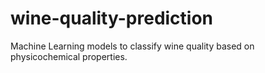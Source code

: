 # wine-quality-prediction
Machine Learning models to classify wine quality based on physicochemical properties.
